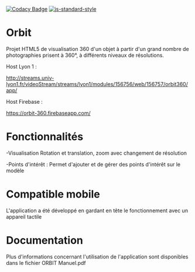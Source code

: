 [![Codacy Badge](https://api.codacy.com/project/badge/Grade/1314c96582d940ad9b025e63df68760e)](https://www.codacy.com/app/EISAWESOME/orbit-360?utm_source=github.com&amp;utm_medium=referral&amp;utm_content=EISAWESOME/orbit-360&amp;utm_campaign=Badge_Grade)  [![js-standard-style](https://img.shields.io/badge/code%20style-standard-brightgreen.svg)](http://standardjs.com)

# Orbit 
Projet HTML5 de visualisation 360 d'un objet à partir d'un grand nombre de photographies
prisent à 360°, à différents niveaux de résolutions.

Host Lyon 1 : 

http://streams.univ-lyon1.fr/videoStream/streams/lyon1/modules/156756/web/156757/orbit360/app/

Host Firebase :

https://orbit-360.firebaseapp.com/

# Fonctionnalités

-Visualisation 
Rotation et translation, zoom avec changement de résolution

-Points d'intérêt :
Permet d'ajouter et de gérer des points d'intérêt sur le modèle



# Compatible mobile

L'application a été développé en gardant en tête le fonctionnement avec un appareil tactile

# Documentation

Plus d'informations concernant l'utilisation de l'application sont disponibles dans le fichier ORBIT Manuel.pdf

